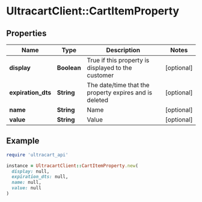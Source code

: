 # UltracartClient::CartItemProperty

## Properties

| Name | Type | Description | Notes |
| ---- | ---- | ----------- | ----- |
| **display** | **Boolean** | True if this property is displayed to the customer | [optional] |
| **expiration_dts** | **String** | The date/time that the property expires and is deleted | [optional] |
| **name** | **String** | Name | [optional] |
| **value** | **String** | Value | [optional] |

## Example

```ruby
require 'ultracart_api'

instance = UltracartClient::CartItemProperty.new(
  display: null,
  expiration_dts: null,
  name: null,
  value: null
)
```

